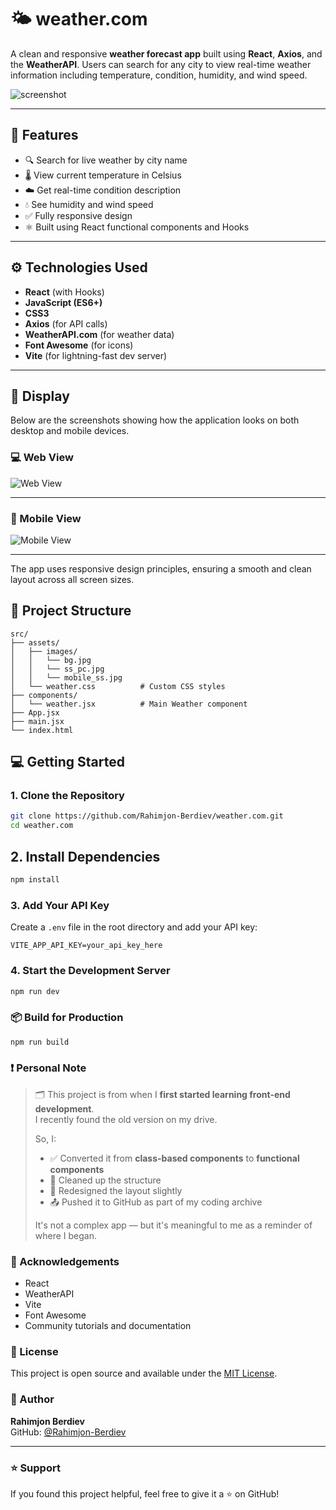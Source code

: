# 🌤️ weather.com

A clean and responsive **weather forecast app** built using **React**, **Axios**, and the **WeatherAPI**. Users can search for any city to view real-time weather information including temperature, condition, humidity, and wind speed.

![screenshot](https://github.com/Rahimjon-Berdiev/weather.com/blob/main/src/assets/images/ss_pc.png)

---

## 🚀 Features

- 🔍 Search for live weather by city name
- 🌡️ View current temperature in Celsius
- ☁️ Get real-time condition description
- 💧 See humidity and wind speed
- ✅ Fully responsive design
- ⚛️ Built using React functional components and Hooks

---

## ⚙️ Technologies Used

- **React** (with Hooks)
- **JavaScript (ES6+)**
- **CSS3**
- **Axios** (for API calls)
- **WeatherAPI.com** (for weather data)
- **Font Awesome** (for icons)
- **Vite** (for lightning-fast dev server)

---

## 📱 Display

Below are the screenshots showing how the application looks on both desktop and mobile devices.

### 💻 Web View

![Web View](https://github.com/Rahimjon-Berdiev/WeatherRadar/blob/main/src/assets/images/.png)

---

### 📱 Mobile View

![Mobile View](https://github.com/Rahimjon-Berdiev/weather.com/blob/main/src/assets/images/mobile_ss.png)

---

The app uses responsive design principles, ensuring a smooth and clean layout across all screen sizes.

## 📂 Project Structure

```plaintext
src/
├── assets/
│   ├── images/
│   │   └── bg.jpg
│   │   └── ss_pc.jpg
│   │   └── mobile_ss.jpg
│   └── weather.css          # Custom CSS styles
├── components/
│   └── weather.jsx          # Main Weather component
├── App.jsx
├── main.jsx
└── index.html

```

## 💻 Getting Started

### 1. Clone the Repository

```bash
git clone https://github.com/Rahimjon-Berdiev/weather.com.git
cd weather.com
```

## 2. Install Dependencies

```bash
npm install
```

### 3. Add Your API Key

Create a `.env` file in the root directory and add your API key:

```env
VITE_APP_API_KEY=your_api_key_here
```

### 4. Start the Development Server

```bash
npm run dev
```

### 📦 Build for Production

```bash
npm run build
```

### ❗ Personal Note

> 🗂️ This project is from when I **first started learning front-end development**.  
> I recently found the old version on my drive.
>
> So, I:
>
> - ✅ Converted it from **class-based components** to **functional components**
> - 🧹 Cleaned up the structure
> - 🎨 Redesigned the layout slightly
> - 📤 Pushed it to GitHub as part of my coding archive
>
> It's not a complex app — but it's meaningful to me as a reminder of where I began.

### 🙏 Acknowledgements

- React
- WeatherAPI
- Vite
- Font Awesome
- Community tutorials and documentation

### 📜 License

This project is open source and available under the [MIT License](https://opensource.org/licenses/MIT).

### 👤 Author

**Rahimjon Berdiev**  
GitHub: [@Rahimjon-Berdiev](https://github.com/Rahimjon-Berdiev)

---

### ⭐ Support

If you found this project helpful, feel free to give it a ⭐ on GitHub!
